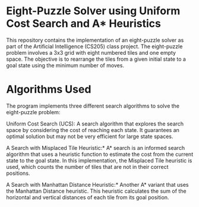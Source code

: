 # Eight-Puzzle Solver using Uniform Cost Search and A* Heuristics
This repository contains the implementation of an eight-puzzle solver as part of the Artificial Intelligence (CS205) class project. The eight-puzzle problem involves a 3x3 grid with eight numbered tiles and one empty space. The objective is to rearrange the tiles from a given initial state to a goal state using the minimum number of moves.
# Algorithms Used
The program implements three different search algorithms to solve the eight-puzzle problem:

Uniform Cost Search (UCS): A search algorithm that explores the search space by considering the cost of reaching each state. It guarantees an optimal solution but may not be very efficient for large state spaces.

A Search with Misplaced Tile Heuristic:* A* search is an informed search algorithm that uses a heuristic function to estimate the cost from the current state to the goal state. In this implementation, the Misplaced Tile heuristic is used, which counts the number of tiles that are not in their correct positions.

A Search with Manhattan Distance Heuristic:* Another A* variant that uses the Manhattan Distance heuristic. This heuristic calculates the sum of the horizontal and vertical distances of each tile from its goal position.
